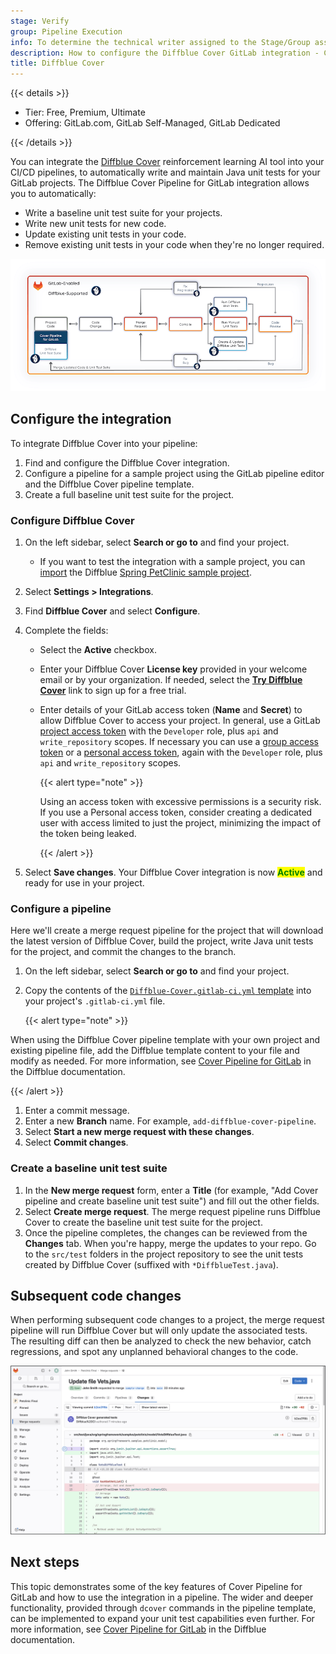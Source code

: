 ```yaml
---
stage: Verify
group: Pipeline Execution
info: To determine the technical writer assigned to the Stage/Group associated with this page, see https://handbook.gitlab.com/handbook/product/ux/technical-writing/#assignments
description: How to configure the Diffblue Cover GitLab integration - Cover Pipeline for GitLab
title: Diffblue Cover
---
```


{{< details >}}

- Tier: Free, Premium, Ultimate
- Offering: GitLab.com, GitLab Self-Managed, GitLab Dedicated

{{< /details >}}

You can integrate the [Diffblue Cover](https://www.diffblue.com/) reinforcement learning AI tool into your CI/CD pipelines, to automatically write and maintain Java unit tests for your GitLab projects.
The Diffblue Cover Pipeline for GitLab integration allows you to automatically:

- Write a baseline unit test suite for your projects.
- Write new unit tests for new code.
- Update existing unit tests in your code.
- Remove existing unit tests in your code when they're no longer required.

![Cover Pipeline for GitLab Basic MR Process](img/diffblue_cover_workflow_after_v16_8.png)

## Configure the integration

To integrate Diffblue Cover into your pipeline:

1. Find and configure the Diffblue Cover integration.
1. Configure a pipeline for a sample project using the GitLab pipeline editor and the Diffblue Cover pipeline template.
1. Create a full baseline unit test suite for the project.

### Configure Diffblue Cover

1. On the left sidebar, select **Search or go to** and find your project.
   - If you want to test the integration with a sample project, you can [import](../user/project/import/repo_by_url.md)
     the Diffblue [Spring PetClinic sample project](https://github.com/diffblue/demo-spring-petclinic).
1. Select **Settings > Integrations**.
1. Find **Diffblue Cover** and select **Configure**.
1. Complete the fields:

   - Select the **Active** checkbox.
   - Enter your Diffblue Cover **License key** provided in your welcome email or by your organization.
     If needed, select the [**Try Diffblue Cover**](https://www.diffblue.com/try-cover/gitlab/) link to sign up for a free trial.
   - Enter details of your GitLab access token (**Name** and **Secret**) to allow Diffblue Cover to access your project.
     In general, use a GitLab [project access token](../user/project/settings/project_access_tokens.md) with the `Developer` role, plus `api` and `write_repository` scopes.
     If necessary you can use a [group access token](../user/group/settings/group_access_tokens.md) or a [personal access token](../user/profile/personal_access_tokens.md), again with the `Developer` role, plus `api` and `write_repository` scopes.

     {{< alert type="note" >}}

     Using an access token with excessive permissions is a security risk.
     If you use a Personal access token, consider creating a dedicated user with access limited to just the project, minimizing the impact of the token being leaked.

     {{< /alert >}}

1. Select **Save changes**.
   Your Diffblue Cover integration is now <mark style="color:green;">**Active**</mark> and ready for use in your project.

### Configure a pipeline

Here we'll create a merge request pipeline for the project that will download the latest version of Diffblue Cover, build the project, write Java unit tests for the project, and commit the changes to the branch.

1. On the left sidebar, select **Search or go to** and find your project.
1. Copy the contents of the [`Diffblue-Cover.gitlab-ci.yml` template](https://gitlab.com/gitlab-org/gitlab/-/blob/master/lib/gitlab/ci/templates/Diffblue-Cover.gitlab-ci.yml)
   into your project's `.gitlab-ci.yml` file.

   {{< alert type="note" >}}

When using the Diffblue Cover pipeline template with your own project and existing pipeline file, add the Diffblue template content to your file and modify as needed.
   For more information, see [Cover Pipeline for GitLab](https://docs.diffblue.com/features/cover-pipeline/cover-pipeline-for-gitlab) in the Diffblue documentation.

   {{< /alert >}}

1. Enter a commit message.
1. Enter a new **Branch** name. For example, `add-diffblue-cover-pipeline`.
1. Select **Start a new merge request with these changes**.
1. Select **Commit changes**.

### Create a baseline unit test suite

1. In the **New merge request** form, enter a **Title** (for example, "Add Cover pipeline and create baseline unit test suite") and fill out the other fields.
1. Select **Create merge request**. The merge request pipeline runs Diffblue Cover to create the baseline unit test suite for the project.
1. Once the pipeline completes, the changes can be reviewed from the **Changes** tab. When you're happy, merge the updates to your repo. Go to the `src/test` folders in the project repository to see the unit tests created by Diffblue Cover (suffixed with `*DiffblueTest.java`).

## Subsequent code changes

When performing subsequent code changes to a project, the merge request pipeline will run Diffblue Cover but will only update the associated tests.
The resulting diff can then be analyzed to check the new behavior, catch regressions, and spot any unplanned behavioral changes to the code.

![Code Change Diff](img/diffblue_cover_diff_v16_8.png)

## Next steps

This topic demonstrates some of the key features of Cover Pipeline for GitLab and how to use the integration in a pipeline.
The wider and deeper functionality, provided through `dcover` commands in the pipeline template, can be implemented to expand your unit test capabilities even further.
For more information, see [Cover Pipeline for GitLab](https://docs.diffblue.com/features/cover-pipeline/cover-pipeline-for-gitlab) in the Diffblue documentation.
